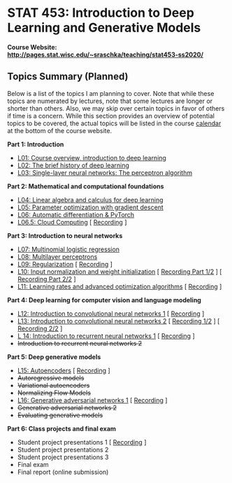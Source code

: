# STAT 453: Introduction to Deep Learning and Generative Models

**Course Website: http://pages.stat.wisc.edu/~sraschka/teaching/stat453-ss2020/**


## Topics Summary (Planned)

Below is a list of the topics I am planning to cover. Note that while these topics are numerated by lectures, note that some lectures are longer or shorter than others. Also, we may skip over certain topics in favor of others if time is a concern. While this section provides an overview of potential topics to be covered, the actual topics will be listed in the course [calendar](http://pages.stat.wisc.edu/~sraschka/teaching/stat453-ss2020/#calendar) at the bottom of the course website.



**Part 1: Introduction**
- [L01: Course overview, introduction to deep learning](L01-intro)
- [L02: The brief history of deep learning](L02-dl-history)
- [L03: Single-layer neural networks: The perceptron algorithm](L03-perceptron)

**Part 2: Mathematical and computational foundations**
- [L04: Linear algebra and calculus for deep learning](L04-linalg)
- [L05: Parameter optimization with gradient descent](L05-grad-descent)
- [L06: Automatic differentiation & PyTorch](L06-pytorch)
- [L06.5: Cloud Computing](L06-pytorch) [ [Recording](https://www.youtube.com/watch?v=9eH1SAs8K3o&t) ]


**Part 3: Introduction to neural networks**
- [L07: Multinomial logistic regression](L07-logistic)
- [L08: Multilayer perceptrons](L08-mlp)
- [L09: Regularization](L09-regularization) [ [Recording](https://www.youtube.com/watch?v=KwaxQKiLkFY) ]
- [L10: Input normalization and weight initialization](L10_norm-and-init) [ [Recording Part 1/2](https://www.youtube.com/watch?v=QQD9Y2FiotQ) ]  [ [Recording Part 2/2](https://www.youtube.com/watch?v=H_hrdUUrjho) ]
- [L11: Learning rates and advanced optimization algorithms](L11-optim) [ [Recording](https://www.youtube.com/watch?v=MyWwxEHC5zE) ]

**Part 4: Deep learning for computer vision and language modeling**
- [L12: Introduction to convolutional neural networks 1](L12-cnns) [ [Recording](https://www.youtube.com/watch?v=7ftuaShIzhc) ]
- [L13: Introduction to convolutional neural networks 2](L13-cnns-part2) [ [Recording 1/2](https://www.youtube.com/watch?v=mZmyp0JjH6s) ] [ [Recording 2/2](https://www.youtube.com/watch?v=ji05GxulVuY) ]
- [L 14: Introduction to recurrent neural networks 1](L14-rnns) [ [Recording](https://www.youtube.com/watch?v=tFWex9e-sg8) ]
- ~~Introduction to recurrent neural networks 2~~

**Part 5: Deep generative models**
- [L15: Autoencoders](https://github.com/rasbt/stat453-deep-learning-ss20/tree/master/L15-autoencoder) [ [Recording](https://youtu.be/iddlDHXDxc0) ]
- ~~Autoregressive models~~
- ~~Variational autoencoders~~
- ~~Normalizing Flow Models~~
- [L16: Generative adversarial networks 1](https://github.com/rasbt/stat453-deep-learning-ss20/tree/master/L16-gan) [ [Recording](https://youtu.be/aka29GqbsEM) ]
- ~~Generative adversarial networks 2~~
- ~~Evaluating generative models~~

**Part 6: Class projects and final exam**
- Student project presentations 1 [ [Recording](https://www.youtube.com/watch?v=e_I0q3mmfw4) ]
- Student project presentations 2
- Student project presentations 3
- Final exam
- Final report (online submission)
